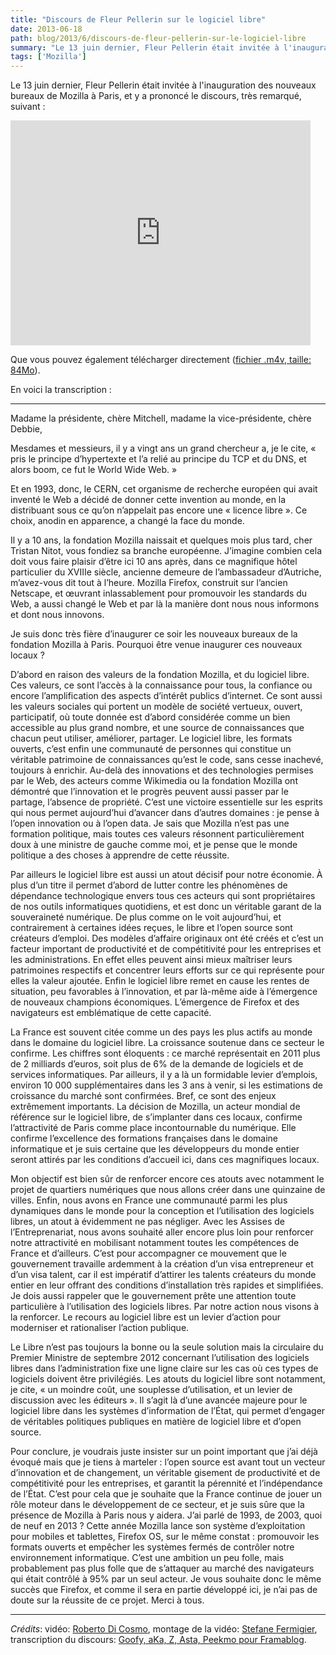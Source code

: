 ```yaml
---
title: "Discours de Fleur Pellerin sur le logiciel libre"
date: 2013-06-18
path: blog/2013/6/discours-de-fleur-pellerin-sur-le-logiciel-libre
summary: "Le 13 juin dernier, Fleur Pellerin était invitée à l'inauguration des nouveaux bureaux de Mozilla à Paris, et y a prononcé le discours, très remarqué, suivant : Que vous pouvez également télécharger directement (fichier .m4v, taille: 84Mo)."
tags: ['Mozilla']
---
```


Le 13 juin dernier, Fleur Pellerin était invitée à l'inauguration des nouveaux bureaux de Mozilla à Paris, et y a prononcé le discours, très remarqué, suivant :

<iframe width="480" height="360" src="https://www.youtube.com/embed/V-IThhbyCiM" frameborder="0" allowfullscreen></iframe>

Que vous pouvez également télécharger directement ([fichier .m4v, taille: 84Mo](/static/videos/Fleur-Pellerin-Mozilla-France.m4v)).


En voici la transcription :

<hr>

Madame la présidente, chère Mitchell, madame la vice-présidente, chère Debbie,

Mesdames et messieurs, il y a vingt ans un grand chercheur a, je le cite, « pris le principe d’hypertexte et l’a relié au principe du TCP et du DNS, et alors boom, ce fut le World Wide Web. »

Et en 1993, donc, le CERN, cet organisme de recherche européen qui avait inventé le Web a décidé de donner cette invention au monde, en la distribuant sous ce qu’on n’appelait pas encore une « licence libre ». Ce choix, anodin en apparence, a changé la face du monde.

Il y a 10 ans, la fondation Mozilla naissait et quelques mois plus tard, cher Tristan Nitot, vous fondiez sa branche européenne. J’imagine combien cela doit vous faire plaisir d’être ici 10 ans après, dans ce magnifique hôtel particulier du XVIIIe siècle, ancienne demeure de l’ambassadeur d’Autriche, m’avez-vous dit tout à l’heure. Mozilla Firefox, construit sur l’ancien Netscape, et œuvrant inlassablement pour promouvoir les standards du Web, a aussi changé le Web et par là la manière dont nous nous informons et dont nous innovons.

Je suis donc très fière d’inaugurer ce soir les nouveaux bureaux de la fondation Mozilla à Paris. Pourquoi être venue inaugurer ces nouveaux locaux ?

D’abord en raison des valeurs de la fondation Mozilla, et du logiciel libre. Ces valeurs, ce sont l’accès à la connaissance pour tous, la confiance ou encore l’amplification des aspects d’intérêt publics d’internet. Ce sont aussi les valeurs sociales qui portent un modèle de société vertueux, ouvert, participatif, où toute donnée est d’abord considérée comme un bien accessible au plus grand nombre, et une source de connaissances que chacun peut utiliser, améliorer, partager. Le logiciel libre, les formats ouverts, c’est enfin une communauté de personnes qui constitue un véritable patrimoine de connaissances qu’est le code, sans cesse inachevé, toujours à enrichir. Au-delà des innovations et des technologies permises par le Web, des acteurs comme Wikimedia ou la fondation Mozilla ont démontré que l’innovation et le progrès peuvent aussi passer par le partage, l’absence de propriété. C’est une victoire essentielle sur les esprits qui nous permet aujourd’hui d’avancer dans d’autres domaines : je pense à l’open innovation ou à l’open data. Je sais que Mozilla n’est pas une formation politique, mais toutes ces valeurs résonnent particulièrement doux à une ministre de gauche comme moi, et je pense que le monde politique a des choses à apprendre de cette réussite.

Par ailleurs le logiciel libre est aussi un atout décisif pour notre économie. À plus d’un titre il permet d’abord de lutter contre les phénomènes de dépendance technologique envers tous ces acteurs qui sont propriétaires de nos outils informatiques quotidiens, et est donc un véritable garant de la souveraineté numérique. De plus comme on le voit aujourd’hui, et contrairement à certaines idées reçues, le libre et l’open source sont créateurs d’emploi. Des modèles d’affaire originaux ont été créés et c’est un facteur important de productivité et de compétitivité pour les entreprises et les administrations. En effet elles peuvent ainsi mieux maîtriser leurs patrimoines respectifs et concentrer leurs efforts sur ce qui représente pour elles la valeur ajoutée. Enfin le logiciel libre remet en cause les rentes de situation, peu favorables à l’innovation, et par là-même aide à l’émergence de nouveaux champions économiques. L’émergence de Firefox et des navigateurs est emblématique de cette capacité.

La France est souvent citée comme un des pays les plus actifs au monde dans le domaine du logiciel libre. La croissance soutenue dans ce secteur le confirme. Les chiffres sont éloquents : ce marché représentait en 2011 plus de 2 milliards d’euros, soit plus de 6% de la demande de logiciels et de services informatiques. Par ailleurs, il y a là un formidable levier d’emplois, environ 10 000 supplémentaires dans les 3 ans à venir, si les estimations de croissance du marché sont confirmées. Bref, ce sont des enjeux extrêmement importants. La décision de Mozilla, un acteur mondial de référence sur le logiciel libre, de s’implanter dans ces locaux, confirme l’attractivité de Paris comme place incontournable du numérique. Elle confirme l’excellence des formations françaises dans le domaine informatique et je suis certaine que les développeurs du monde entier seront attirés par les conditions d’accueil ici, dans ces magnifiques locaux.

Mon objectif est bien sûr de renforcer encore ces atouts avec notamment le projet de quartiers numériques que nous allons créer dans une quinzaine de villes. Enfin, nous avons en France une communauté parmi les plus dynamiques dans le monde pour la conception et l’utilisation des logiciels libres, un atout à évidemment ne pas négliger. Avec les Assises de l’Entreprenariat, nous avons souhaité aller encore plus loin pour renforcer notre attractivité en mobilisant notamment toutes les compétences de France et d’ailleurs. C’est pour accompagner ce mouvement que le gouvernement travaille ardemment à la création d’un visa entrepreneur et d’un visa talent, car il est impératif d’attirer les talents créateurs du monde entier en leur offrant des conditions d’installation très rapides et simplifiées. Je dois aussi rappeler que le gouvernement prête une attention toute particulière à l’utilisation des logiciels libres. Par notre action nous visons à la renforcer. Le recours au logiciel libre est un levier d’action pour moderniser et rationaliser l’action publique.

Le Libre n’est pas toujours la bonne ou la seule solution mais la circulaire du Premier Ministre de septembre 2012 concernant l’utilisation des logiciels libres dans l’administration fixe une ligne claire sur les cas où ces types de logiciels doivent être privilégiés. Les atouts du logiciel libre sont notamment, je cite, « un moindre coût, une souplesse d’utilisation, et un levier de discussion avec les éditeurs ». Il s’agit là d’une avancée majeure pour le logiciel libre dans les systèmes d’information de l’État, qui permet d’engager de véritables politiques publiques en matière de logiciel libre et d’open source.

Pour conclure, je voudrais juste insister sur un point important que j’ai déjà évoqué mais que je tiens à marteler : l’open source est avant tout un vecteur d’innovation et de changement, un véritable gisement de productivité et de compétitivité pour les entreprises, et garantit la pérennité et l’indépendance de l’État. C’est pour cela que je souhaite que la France continue de jouer un rôle moteur dans le développement de ce secteur, et je suis sûre que la présence de Mozilla à Paris nous y aidera. J’ai parlé de 1993, de 2003, quoi de neuf en 2013 ? Cette année Mozilla lance son système d’exploitation pour mobiles et tablettes, Firefox OS, sur le même constat : promouvoir les formats ouverts et empêcher les systèmes fermés de contrôler notre environnement informatique. C’est une ambition un peu folle, mais probablement pas plus folle que de s’attaquer au marché des navigateurs qui était contrôlé à 95% par un seul acteur. Je vous souhaite donc le même succès que Firefox, et comme il sera en partie développé ici, je n’ai pas de doute sur la réussite de ce projet. Merci à tous.

<hr>

*Crédits*: vidéo: [Roberto Di Cosmo](http://www.dicosmo.org/), montage de la vidéo: [Stefane Fermigier](http://www.fermigier.com/), transcription du discours: [Goofy, aKa, Z, Asta, Peekmo pour Framablog](http://www.framablog.org/index.php/post/2013/06/15/fleur-pellerin-logiciel-libre-mozilla).
